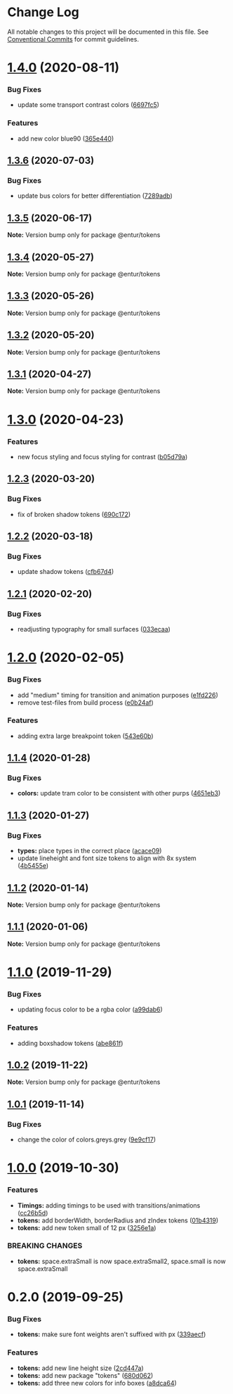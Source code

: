 # Change Log

All notable changes to this project will be documented in this file.
See [Conventional Commits](https://conventionalcommits.org) for commit guidelines.

# [1.4.0](https://bitbucket.org/enturas/design-system/compare/@entur/tokens@1.3.6...@entur/tokens@1.4.0) (2020-08-11)

### Bug Fixes

- update some transport contrast colors ([6697fc5](https://bitbucket.org/enturas/design-system/commits/6697fc5211b7c5ae35e5bf36c6e03041ac3b6bee))

### Features

- add new color blue90 ([365e440](https://bitbucket.org/enturas/design-system/commits/365e4409c0ef948604947d174d54b4c7d196a343))

## [1.3.6](https://bitbucket.org/enturas/design-system/compare/@entur/tokens@1.3.5...@entur/tokens@1.3.6) (2020-07-03)

### Bug Fixes

- update bus colors for better differentiation ([7289adb](https://bitbucket.org/enturas/design-system/commits/7289adb992aa38dd1f38fdf390ad55ede5cb260c))

## [1.3.5](https://bitbucket.org/enturas/design-system/compare/@entur/tokens@1.3.4...@entur/tokens@1.3.5) (2020-06-17)

**Note:** Version bump only for package @entur/tokens

## [1.3.4](https://bitbucket.org/enturas/design-system/compare/@entur/tokens@1.3.3...@entur/tokens@1.3.4) (2020-05-27)

**Note:** Version bump only for package @entur/tokens

## [1.3.3](https://bitbucket.org/enturas/design-system/compare/@entur/tokens@1.3.2...@entur/tokens@1.3.3) (2020-05-26)

**Note:** Version bump only for package @entur/tokens

## [1.3.2](https://bitbucket.org/enturas/design-system/compare/@entur/tokens@1.3.1...@entur/tokens@1.3.2) (2020-05-20)

**Note:** Version bump only for package @entur/tokens

## [1.3.1](https://bitbucket.org/enturas/design-system/compare/@entur/tokens@1.3.0...@entur/tokens@1.3.1) (2020-04-27)

**Note:** Version bump only for package @entur/tokens

# [1.3.0](https://bitbucket.org/enturas/design-system/compare/@entur/tokens@1.2.3...@entur/tokens@1.3.0) (2020-04-23)

### Features

- new focus styling and focus styling for contrast ([b05d79a](https://bitbucket.org/enturas/design-system/commits/b05d79ae762459c9926f4e43c150c3ce0db5ddfa))

## [1.2.3](https://bitbucket.org/enturas/design-system/compare/@entur/tokens@1.2.2...@entur/tokens@1.2.3) (2020-03-20)

### Bug Fixes

- fix of broken shadow tokens ([690c172](https://bitbucket.org/enturas/design-system/commits/690c172c159d1d9e9da69adde7dea4d379a7558e))

## [1.2.2](https://bitbucket.org/enturas/design-system/compare/@entur/tokens@1.2.1...@entur/tokens@1.2.2) (2020-03-18)

### Bug Fixes

- update shadow tokens ([cfb67d4](https://bitbucket.org/enturas/design-system/commits/cfb67d41eb169f917ced88a35f540120d0d58a78))

## [1.2.1](https://bitbucket.org/enturas/design-system/compare/@entur/tokens@1.2.0...@entur/tokens@1.2.1) (2020-02-20)

### Bug Fixes

- readjusting typography for small surfaces ([033ecaa](https://bitbucket.org/enturas/design-system/commits/033ecaad78be039b0290dbacba80604b502cd4cd))

# [1.2.0](https://bitbucket.org/enturas/design-system/compare/@entur/tokens@1.1.4...@entur/tokens@1.2.0) (2020-02-05)

### Bug Fixes

- add "medium" timing for transition and animation purposes ([e1fd226](https://bitbucket.org/enturas/design-system/commits/e1fd22680064babdbe51f69708c2516410d9d0fd))
- remove test-files from build process ([e0b24af](https://bitbucket.org/enturas/design-system/commits/e0b24af05d5c2ad8de4ae587d83c389495235890))

### Features

- adding extra large breakpoint token ([543e60b](https://bitbucket.org/enturas/design-system/commits/543e60b224f05ae390252bdd86d7aa35c7ca77e3))

## [1.1.4](https://bitbucket.org/enturas/design-system/compare/@entur/tokens@1.1.3...@entur/tokens@1.1.4) (2020-01-28)

### Bug Fixes

- **colors:** update tram color to be consistent with other purps ([4651eb3](https://bitbucket.org/enturas/design-system/commits/4651eb386252ea97787c94c0f01b652d4bbd4e30))

## [1.1.3](https://bitbucket.org/enturas/design-system/compare/@entur/tokens@1.1.2...@entur/tokens@1.1.3) (2020-01-27)

### Bug Fixes

- **types:** place types in the correct place ([acace09](https://bitbucket.org/enturas/design-system/commits/acace09ec0e258c5cff3a65e13ab29d6603780d9))
- update lineheight and font size tokens to align with 8x system ([4b5455e](https://bitbucket.org/enturas/design-system/commits/4b5455ee9ae4daaebfee0fa6b787c0d41f6b3008))

## [1.1.2](https://bitbucket.org/enturas/design-system/compare/@entur/tokens@1.1.1...@entur/tokens@1.1.2) (2020-01-14)

**Note:** Version bump only for package @entur/tokens

## [1.1.1](https://bitbucket.org/enturas/design-system/compare/@entur/tokens@1.1.0...@entur/tokens@1.1.1) (2020-01-06)

**Note:** Version bump only for package @entur/tokens

# [1.1.0](https://bitbucket.org/enturas/design-system/compare/@entur/tokens@1.0.2...@entur/tokens@1.1.0) (2019-11-29)

### Bug Fixes

- updating focus color to be a rgba color ([a99dab6](https://bitbucket.org/enturas/design-system/commits/a99dab6177ddfb3bd6724e1106286595d0bab192))

### Features

- adding boxshadow tokens ([abe861f](https://bitbucket.org/enturas/design-system/commits/abe861f943c06a9743a12fe1144a3249bbc3a4aa))

## [1.0.2](https://bitbucket.org/enturas/design-system/compare/@entur/tokens@1.0.1...@entur/tokens@1.0.2) (2019-11-22)

**Note:** Version bump only for package @entur/tokens

## [1.0.1](https://bitbucket.org/enturas/design-system/compare/@entur/tokens@1.0.0...@entur/tokens@1.0.1) (2019-11-14)

### Bug Fixes

- change the color of colors.greys.grey ([9e9cf17](https://bitbucket.org/enturas/design-system/commits/9e9cf1720b00ffe54cfc2c800335034c5c3e637c))

# [1.0.0](https://bitbucket.org/enturas/design-system/compare/@entur/tokens@0.2.0...@entur/tokens@1.0.0) (2019-10-30)

### Features

- **Timings:** adding timings to be used with transitions/animations ([cc26b5d](https://bitbucket.org/enturas/design-system/commits/cc26b5d1b687f34eff9f18b22fd3664dd91bfd5b))
- **tokens:** add borderWidth, borderRadius and zIndex tokens ([01b4319](https://bitbucket.org/enturas/design-system/commits/01b4319efafcdb2fc478b8f73604a9c910b55cb9))
- **tokens:** add new token small of 12 px ([3256e1a](https://bitbucket.org/enturas/design-system/commits/3256e1a49ed2d668ddf1bec3caf4f3b30ad401b7))

### BREAKING CHANGES

- **tokens:** space.extraSmall is now space.extraSmall2, space.small is now space.extraSmall

# 0.2.0 (2019-09-25)

### Bug Fixes

- **tokens:** make sure font weights aren't suffixed with px ([339aecf](https://bitbucket.org/enturas/design-system/commits/339aecf))

### Features

- **tokens:** add new line height size ([2cd447a](https://bitbucket.org/enturas/design-system/commits/2cd447a))
- **tokens:** add new package "tokens" ([680d062](https://bitbucket.org/enturas/design-system/commits/680d062))
- **tokens:** add three new colors for info boxes ([a8dca64](https://bitbucket.org/enturas/design-system/commits/a8dca64))
